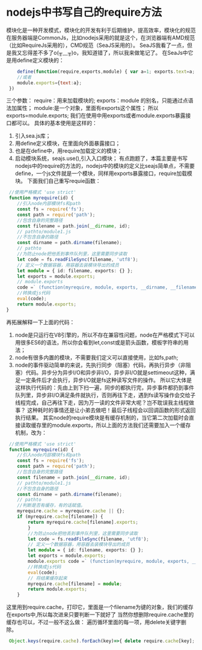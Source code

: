 # nodejs中书写自己的require方法


模块化是一种开发模式，模块化的开发有利于后期维护，提高效率，模块化的规范在服务器端是CommonJs，比如nodejs采用的就是这个，在浏览器端有AMD规范（比如RequireJs采用的），CMD规范（SeaJS采用的）。 
SeaJS我看了一点，但是我又忘得差不多了o(╥﹏╥)o，我知道错了，所以我来做笔记了。 
在SeaJs中它是用define定义模块的： 
```js
    define(function(require,exports,module) { var a=1; exports.text=a; 
    //或者
    module.exports={text:a}; 
 }) 
 ```
  三个参数： 
  require：用来加载模块的; exports：module 的别名，只能通过点语法加属性； 
  module:是一个对象，里面有exports这个属性； 
  所以exports=module.exports;
  我们在使用中用exports或者module.exports暴露接口都可以。 具体的基本使用是这样的： 
1. 引入sea.js库； 
2. 用define定义模块，在里面向外面暴露接口； 
3. 也是在define中，用require加载定义的模块； 
4. 启动模块系统，seajs.use(),引入入口模块； 有点跑题了，本篇主要是书写nodejs中的require的方法的，nodejs中的模块的定义比seajs简单点，不需要define，一个js文件就是一个模块，同样用exports暴露接口，require加载模块。 下面我们自己重写requie函数： 
```ts
 //使用严格模式 'use strict' 
 function myrequire(id) { 
    //引入node内部模块fs和path 
    const fs = require('fs'); 
    const path = require('path'); 
    //包含自身的完整路径 
    const filename = path.join(__dirname, id); 
    // pathto/module1.js 
    //不包含自身的路径 
    const dirname = path.dirname(filename); 
    // pathto 
    //为防止node把他丢到事件队列里，这里需要同步读取 
    let code = fs.readFileSync(filename, 'utf8'); 
    // 定义一个数据容器，用容器去装模块导出的成员 
    let module = { id: filename, exports: {} }; 
    let exports = module.exports; 
    // module.exports 
    code =` (function(myrequire, module, exports, __dirname, __filename) { ${code} })(myrequire, module, exports, dirname, filename);`; 
    //转换成js代码 
    eval(code); 
    return module.exports; 
} 
 ```
  再拓展解释一下上面的代码： 
1. node是只运行在V8引擎的，所以不存在兼容性问题，node在严格模式下可以用很多ES6的语法，所以你会看到let,const或是箭头函数，模板字符串的用法； 
2. node有很多内置的模块，不需要我们定义可以直接使用，比如fs,path; 
3. node的事件驱动简单的来说，先执行同步（阻塞）代码，再执行异步（非阻塞）代码。异步分为异步I/O和异步非I/O，异步非I/O就是settimeout这种，满足一定条件后才会执行，异步I/O就是fs这种读写文件的操作。
 所以它大体是这样执行代码的：先由上到下扫一遍，同步的都执行完，异步事件都扔到事件队列里，异步非I/O满足条件就执行，否则再往下走，遇到fs读写操作会交给子线程完成，自己再往下走，因为万一读的文件非常大呢？岂不耽误我主线程做事？
这种耗时的事情还是让小弟去做吧！最后子线程会以回调函数的形式返回执行结果。 其实node的require模块是有缓存机制的，当它第二次加载时会直接读取缓存里的module.exports，所以上面的方法我们还需要加入一个缓存机制，改为： 
```ts
 //使用严格模式 'use strict' 
 function myrequire(id) { 
    //引入node内部模块fs和path 
    const fs = require('fs'); 
    const path = require('path'); 
    //包含自身的完整路径 
    const filename = path.join(__dirname, id); 
    // pathto/module1.js 
    //不包含自身的路径 
    const dirname = path.dirname(filename); 
    // pathto 
    //判断是否有缓存，有的话赋值。 
    myrequire.cache = myrequire.cache || {}; 
    if (myrequire.cache[filename]) { 
        return myrequire.cache[filename].exports; 
        } 
        //为防止node把他丢到事件队列里，这里需要同步读取 
        let code = fs.readFileSync(filename, 'utf8'); 
        // 定义一个数据容器，用容器去装模块导出的成员 
        let module = { id: filename, exports: {} }; 
        let exports = module.exports; 
        module.exports code =` (function(myrequire, module, exports, __dirname, __filename) { ${code} })(myrequire, module, exports, dirname, filename);`; 
        //转换成js代码
        eval(code); 
        // 将结果缓存起来 
        myrequire.cache[filename] = module; 
        return module.exports;
    } 
 ```
  这里用到require.cache，打印它，里面是一个filename为键的对象，我们的缓存在exports中,所以每次进来只要判断一下就好了 当然你想删除require.cache里的缓存也可以，不过一般不这么做： 遍历循环里面的每一项，用delete关键字删除。 
```js
 Object.keys(require.cache).forEach(key)=>{ delete require.cache[key]; } 
 ```

